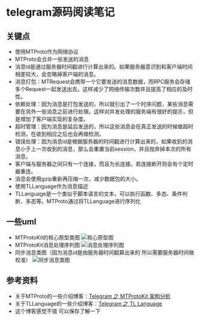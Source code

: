 # telegram源码阅读笔记

## 关键点

* 使用MTProto作为网络协议
* MTProto会合并一些发送的消息
* 消息id是通过服务器时间戳进行计算出来的。如果服务器意识到和客户端时间相差较大，会忽略掉客户端的消息。
* 消息打包：MTRequest会携带一个它要发送的消息数据，而RPC服务会存储多个Request一起发送出去。这样减少了网络传输次数并且提高了相应的及时性。
* 依赖处理：因为消息是打包发送的，所以就引出了一个时序问题，某些消息需要在另外一些消息之前进行处理。这样对并发处理的服务端有很好的提示，但是增加了客户端实现的复杂度。
* 超时管理：因为消息是延后发送的，所以这些消息会在真正发送的时候做超时检测，在收到相应之后也会再做检测。
* 错误处理：因为消息id是根据服务器的时间戳进行计算出来的，如果收到的消息小于上一次收到的消息，那么会重置当前session，并且抛弃掉本次的所有消息。
* 客户端与服务器之间只有一个连接，而且为长连接。若连接断开则会有个定时器重连。
* 消息会使用gzip重新再压缩一次，减少数据包的大小。
* 使用TLLanguage作为消息描述
* TLLanguage是一个类似于脚本语言的文本，可以执行函数、多态、条件判断、多态等。MTProto通过将TLLanguage进行序列化

## 一些uml

* MTProtoKit的核心原型类图 ![核心原型图](http://blog.makeex.com/images/2015/06/13/01.png)
* MTProtoKit消息处理序列图 ![消息处理序列图](http://blog.makeex.com/images/2015/06/13/02.png)
* 同步消息类图（因为消息id是由服务器时间戳算出来的 所以需要服务器时间做校准） ![同步消息类图](http://blog.makeex.com/images/2015/06/13/03.png)

## 参考资料

* 关于MTProto的一些介绍博客：[Telegram 之 MTProtoKit 架构分析](http://blog.makeex.com/2015/06/13/the-architecture-of-telegram-mtprotokit/)
* 关于TLLanguage的一些介绍博客：[Telegram 之 TL Language](http://blog.makeex.com/2015/06/14/the-tl-language-of-telegram/)
* 这个博客感觉不错 可以保存了解一下